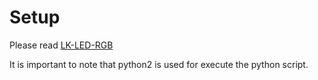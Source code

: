 # Setup

Please read [LK-LED-RGB](http://www.linkerkit.de/images/2/24/LK-LED-RGB_17-05-2017.pdf)

It is important to note that python2 is used for execute the python script.
